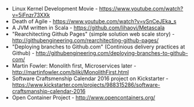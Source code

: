 - Linux Kernel Development Movie - https://www.youtube.com/watch?v=5iFnzr73XXk
- Death of Agile - https://www.youtube.com/watch?v=vSnCeJEka_s
- A JVM written in Scala - https://github.com/lihaoyi/Metascala
- "Rearchitecting Github Pages" (simple solution web scale story) - http://githubengineering.com/rearchitecting-github-pages/
- "Deploying branches to Github.com" (Continious delivery practices at Github) - http://githubengineering.com/deploying-branches-to-github-com/
- Martin Fowler: Monolith first, Microservices later - http://martinfowler.com/bliki/MonolithFirst.html
- Software Craftsmenship Calendar 2016 project on Kickstarter - https://www.kickstarter.com/projects/988315286/software-craftsmanship-calendar-2016
- Open Container Project - http://www.opencontainers.org/
